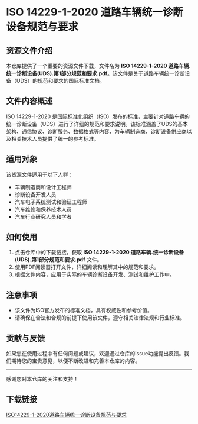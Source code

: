 # ISO 14229-1-2020 道路车辆统一诊断设备规范与要求

## 资源文件介绍

本仓库提供了一个重要的资源文件下载，文件名为 **ISO 14229-1-2020 道路车辆.统一诊断设备(UDS).第1部分规范和要求.pdf**。该文件是关于道路车辆统一诊断设备（UDS）的规范和要求的国际标准文档。

## 文件内容概述

ISO 14229-1-2020 是国际标准化组织（ISO）发布的标准，主要针对道路车辆的统一诊断设备（UDS）进行了详细的规范和要求说明。该标准涵盖了UDS的基本架构、通信协议、诊断服务、数据格式等内容，为车辆制造商、诊断设备供应商以及相关技术人员提供了统一的参考标准。

## 适用对象

该资源文件适用于以下人群：

- 车辆制造商和设计工程师
- 诊断设备开发人员
- 汽车电子系统测试和验证工程师
- 汽车维修和保养技术人员
- 汽车行业研究人员和学者

## 如何使用

1. 点击仓库中的下载链接，获取 **ISO 14229-1-2020 道路车辆.统一诊断设备(UDS).第1部分规范和要求.pdf** 文件。
2. 使用PDF阅读器打开文件，详细阅读和理解其中的规范和要求。
3. 根据文件内容，应用于实际的车辆诊断设备开发、测试和维护工作中。

## 注意事项

- 该文件为ISO官方发布的标准文档，具有权威性和参考价值。
- 请确保在合法和合规的前提下使用该文件，遵守相关法律法规和行业标准。

## 贡献与反馈

如果您在使用过程中有任何问题或建议，欢迎通过仓库的Issue功能提出反馈。我们期待您的宝贵意见，以便不断改进和完善本仓库的内容。

---

感谢您对本仓库的关注和支持！

## 下载链接

[ISO14229-1-2020道路车辆统一诊断设备规范与要求](https://pan.quark.cn/s/3899d99709a7)
